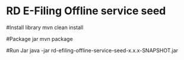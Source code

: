 # RD E-Filing Offline service seed
#Install library
mvn clean install

#Package jar 
mvn package

#Run Jar
java -jar rd-efiling-offline-service-seed-x.x.x-SNAPSHOT.jar